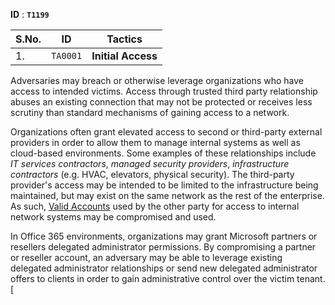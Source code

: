
**ID** : **`T1199`**

| S.No. | ID | Tactics |
| --- | --- | --- |
| 1. | `TA0001` | **Initial Access** |

Adversaries may breach or otherwise leverage organizations who have access to intended victims. 
Access through trusted third party relationship abuses an existing connection that may not be protected or receives less scrutiny than standard mechanisms of gaining access to a network.

Organizations often grant elevated access to second or third-party external providers in order to allow them to manage internal systems as well as cloud-based environments. 
Some examples of these relationships include *IT services contractors*, *managed security providers*, *infrastructure contractors* (e.g. HVAC, elevators, physical security). The third-party provider's access may be intended to be limited to the infrastructure being maintained, but may exist on the same network as the rest of the enterprise. As such, [Valid Accounts](https://attack.mitre.org/techniques/T1078/) used by the other party for access to internal network systems may be compromised and used.

In Office 365 environments, organizations may grant Microsoft partners or resellers delegated administrator permissions. By compromising a partner or reseller account, an adversary may be able to leverage existing delegated administrator relationships or send new delegated administrator offers to clients in order to gain administrative control over the victim tenant.[
